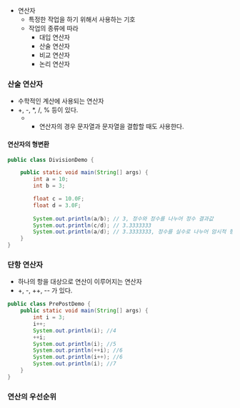 - 연산자
	- 특정한 작업을 하기 위해서 사용하는 기호
	- 작업의 종류에 따라
		- 대입 연산자
		- 산술 연산자
		- 비교 연산자
		- 논리 연산자

### 산술 연산자
- 수학적인 계산에 사용되는 연산자
- +, -, \*, /, % 등이 있다.
	- + 연산자의 경우 문자열과 문자열을 결합할 때도 사용한다.

#### 연산자의 형변환
```java
public class DivisionDemo {

	public static void main(String[] args) {
		int a = 10;
		int b = 3;

		float c = 10.0F;
		float d = 3.0F;
		
		System.out.println(a/b); // 3, 정수와 정수를 나누어 정수 결과값
		System.out.println(c/d); // 3.3333333
		System.out.println(a/d); // 3.3333333, 정수를 실수로 나누어 암시적 형 변환으로 정수가 실수 됨.
	}
}
```

### 단항 연산자
- 하나의 항을 대상으로 연산이 이루어지는 연산자
- +, -, ++, -- 가 있다.
```java
public class PrePostDemo { 
	public static void main(String[] args) {
		int i = 3;
		i++;
		System.out.println(i); //4
		++i;
		System.out.println(i); //5
		System.out.println(++i); //6
		System.out.println(i++); //6
		System.out.println(i); //7
	}
}
```


### 연산의 우선순위
